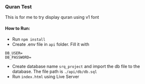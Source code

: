 ### Quran Test

This is for me to try display quran using v1 font

#### How to Run:
- Run `npm install`
- Create .env file in `api` folder. Fill it with
```
DB_USER=
DB_PASSWORD=
```
- Create database name `srq_project` and import the db file to the database. The file path is `./api/db/db.sql`
- Run `index.html` using Live Server
